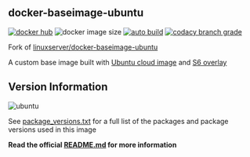 ## docker-baseimage-ubuntu

[![docker hub](https://img.shields.io/badge/docker_hub-link-blue?style=for-the-badge&logo=docker)](https://hub.docker.com/r/vcxpz/baseimage-ubuntu) ![docker image size](https://img.shields.io/docker/image-size/vcxpz/baseimage-ubuntu?style=for-the-badge&logo=docker) [![auto build](https://img.shields.io/badge/docker_builds-automated-blue?style=for-the-badge&logo=docker?color=d1aa67)](https://github.com/hydazz/docker-baseimage-ubuntu/actions?query=workflow%3AAuto+Builder+CI) [![codacy branch grade](https://img.shields.io/codacy/grade/ac76be9b6d1e4e5b86684531182d64ca/main?style=for-the-badge&logo=codacy)](https://app.codacy.com/gh/hydazz/docker-baseimage-ubuntu)

Fork of [linuxserver/docker-baseimage-ubuntu](https://github.com/linuxserver/docker-baseimage-ubuntu/)

A custom base image built with [Ubuntu cloud image][appurl] and [S6 overlay][s6overlay]

## Version Information

![ubuntu](https://img.shields.io/badge/ubuntu-groovy-E95420?style=for-the-badge&logo=ubuntu)

See [package_versions.txt](package_versions.txt) for a full list of the packages and package versions used in this image

**Read the official [README.md](https://github.com/linuxserver/docker-baseimage-ubuntu/) for more information**

[appurl]: https://cloud-images.ubuntu.com
[s6overlay]: https://github.com/just-containers/s6-overlay
